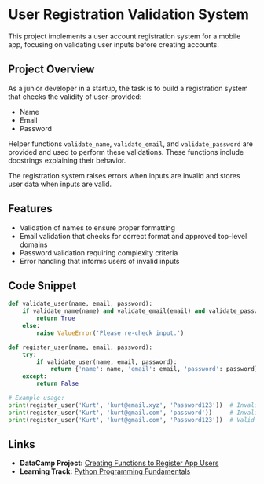 # User Registration Validation System

This project implements a user account registration system for a mobile app, focusing on validating user inputs before creating accounts.

## Project Overview

As a junior developer in a startup, the task is to build a registration system that checks the validity of user-provided:

- Name  
- Email  
- Password  

Helper functions `validate_name`, `validate_email`, and `validate_password` are provided and used to perform these validations. These functions include docstrings explaining their behavior.

The registration system raises errors when inputs are invalid and stores user data when inputs are valid.

## Features

- Validation of names to ensure proper formatting  
- Email validation that checks for correct format and approved top-level domains  
- Password validation requiring complexity criteria  
- Error handling that informs users of invalid inputs  

## Code Snippet

```python
def validate_user(name, email, password):
    if validate_name(name) and validate_email(email) and validate_password(password):
        return True
    else:
        raise ValueError('Please re-check input.')

def register_user(name, email, password):
    try:
        if validate_user(name, email, password):
            return {'name': name, 'email': email, 'password': password}
    except:
        return False

# Example usage:
print(register_user('Kurt', 'kurt@email.xyz', 'Password123'))  # Invalid email
print(register_user('Kurt', 'kurt@gmail.com', 'password'))     # Invalid password
print(register_user('Kurt', 'kurt@gmail.com', 'Password123'))  # Valid credentials
```

## Links

- **DataCamp Project:** [Creating Functions to Register App Users](https://app.datacamp.com/learn/projects/2216)  
- **Learning Track:** [Python Programming Fundamentals](https://www.datacamp.com/completed/statement-of-accomplishment/track/6a449a8b71c60d608f60c140b350d5549be8643c)
